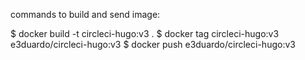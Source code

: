 commands to build and send image:

$ docker build -t circleci-hugo:v3 .
$ docker tag circleci-hugo:v3 e3duardo/circleci-hugo:v3
$ docker push e3duardo/circleci-hugo:v3

